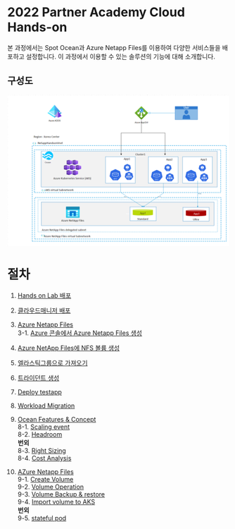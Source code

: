 # 2022 Partner Academy Cloud Hands-on
본 과정에서는 Spot Ocean과 Azure Netapp Files를 이용하여 다양한 서비스들을 배포하고 설정합니다.
이 과정에서 이용할 수 있는 솔루션의 기능에 대해 소개합니다.

## 구성도
![test](./Images/myplan.png)

# 절차
1. [Hands on Lab 배포](./Quickstart/Quickstart.md)
2. [클라우드매니저 배포](./AzureNetappFiles/Deploy_Cloudmanager.md) 
3. [Azure Netapp Files](./AzureNetappFiles/Readme.md) </br>
  3-1. [Azure 콘솔에서 Azure Netapp Files 생성](./AzureNetappFiles/CreateAzureNetappFilesonAzure.md) </br>
4. [Azure NetApp Files에 NFS 볼륨 생성](./AzureNetappFiles/CreateVolmeinAzure.md)
5. [엘라스틱그룹으로 가져오기](./Elasticgroup/CreateElasticgroup.md)
6. [트라이던트 생성](./Trident/README.md)</br>

6. [Deploy testapp](./Trident/deploy_testapp.md)
7. [Workload Migration](./OceanforAKS/WorkloadMigration.md)
8. [Ocean Features & Concept](https://docs.spot.io/ocean/features/)</br>
  8-1. [Scaling event](./OceanforAKS/ScalingEvent.md)</br>
  8-2. [Headroom](./OceanforAKS/Headroom.md)</br>
  **번외**</br>
  8-3. [Right Sizing](./OceanforAKS/RightSizing.md)</br>
  8-4. [Cost Analysis](./OceanforAKS/CostAnalysis.md)</br>
9. [AZure Netapp Files](./AzureNetappFiles/Readme.md)</br>
  9-1. [Create Volume](./AzureNetappFiles/CreateVolmeinAzure.md)</br>
  9-2. [Volume Operation](./AzureNetappFiles/VolumeOperation.md)</br>
  9-3. [Volume Backup & restore](./AzureNetappFiles/VolumeBackupAndRestore.md)</br>
  9-4. [Import volume to AKS](./Trident/ImportVolumeToAKS.md) </br>
  **번외**</br>
  9-5. [stateful pod](./FSXforOntap/K8SWithFSxOntap_Stateful.md)

